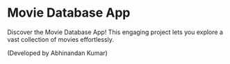 # Movie Database App

Discover the Movie Database App! This engaging project lets you explore a vast collection of movies effortlessly.

(Developed by Abhinandan Kumar)
